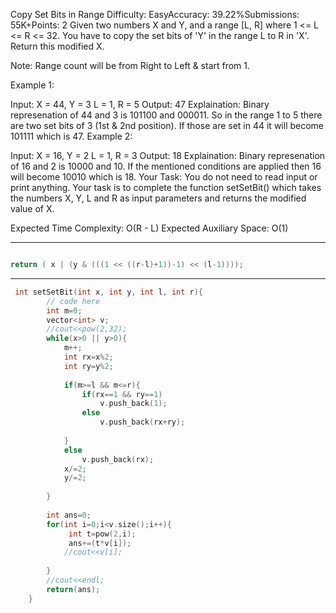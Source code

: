 Copy Set Bits in Range
Difficulty: EasyAccuracy: 39.22%Submissions: 55K+Points: 2
Given two numbers X and Y, and a range [L, R] where 1 <= L <= R <= 32. You have to copy the set bits of 'Y' in the range L to R in 'X'. Return this modified X.

Note: Range count will be from Right to Left & start from 1.

Example 1:

Input: 
X = 44, Y = 3 
L = 1,  R = 5
Output: 
47
Explaination: 
Binary represenation of 44 and 3 is 101100 and 000011. So in the range 1 to 5 there are two set bits of 3 (1st & 2nd position). If those are set in 44 it will become 101111 which is 47.
Example 2:

Input: 
X = 16, Y = 2
L = 1,  R = 3
Output: 18
Explaination: Binary represenation of 16 and 2 is 10000 and 10. If the mentioned conditions are applied then 16 will become 10010 which is 18.
Your Task:
You do not need to read input or print anything. Your task is to complete the function setSetBit() which takes the numbers X, Y, L and R as input parameters and returns the modified value of X.

Expected Time Complexity: O(R - L)
Expected Auxiliary Space: O(1)

---

```cpp

return ( x | (y & (((1 << ((r-l)+1))-1) << (l-1))));

```

---

```cpp
 int setSetBit(int x, int y, int l, int r){
        // code here
        int m=0;
        vector<int> v;
        //cout<<pow(2,32);
        while(x>0 || y>0){
            m++;
            int rx=x%2;
            int ry=y%2;
        
            if(m>=l && m<=r){
                if(rx==1 && ry==1)
                    v.push_back(1);
                else
                    v.push_back(rx+ry);
                    
            }
            else
                v.push_back(rx);
            x/=2;
            y/=2;
            
        }
        
        int ans=0;
        for(int i=0;i<v.size();i++){
             int t=pow(2,i);
             ans+=(t*v[i]);
            //cout<<v[i];
            
        }
        //cout<<endl;
        return(ans);
    }
```
